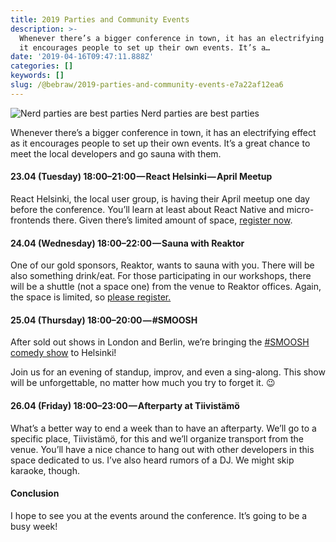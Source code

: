 ```yaml
---
title: 2019 Parties and Community Events
description: >-
  Whenever there’s a bigger conference in town, it has an electrifying effect as
  it encourages people to set up their own events. It’s a…
date: '2019-04-16T09:47:11.888Z'
categories: []
keywords: []
slug: /@bebraw/2019-parties-and-community-events-e7a22af12ea6
---
```


![Nerd parties are best parties](img/1__sqBFzSmf02WuHKMOedm8KQ.jpeg)
Nerd parties are best parties

Whenever there’s a bigger conference in town, it has an electrifying effect as it encourages people to set up their own events. It’s a great chance to meet the local developers and go sauna with them.

#### 23.04 (Tuesday) 18:00–21:00 — React Helsinki — April Meetup

React Helsinki, the local user group, is having their April meetup one day before the conference. You’ll learn at least about React Native and micro-frontends there. Given there’s limited amount of space, [register now](https://meetabit.com/events/react-helsinki-april-2019).

#### 24.04 (Wednesday) 18:00–22:00 — Sauna with Reaktor

One of our gold sponsors, Reaktor, wants to sauna with you. There will be also something drink/eat. For those participating in our workshops, there will be a shuttle (not a space one) from the venue to Reaktor offices. Again, the space is limited, so [please register.](https://www.reaktor.com/react-finland-afterparty/)

#### 25.04 (Thursday) 18:00–20:00 — #SMOOSH

After sold out shows in London and Berlin, we’re bringing the [#SMOOSH comedy show](https://smoosh.fun) to Helsinki!

Join us for an evening of standup, improv, and even a sing-along. This show will be unforgettable, no matter how much you try to forget it. 😉

#### 26.04 (Friday) 18:00–23:00 — Afterparty at Tiivistämö

What’s a better way to end a week than to have an afterparty. We’ll go to a specific place, Tiivistämö, for this and we’ll organize transport from the venue. You’ll have a nice chance to hang out with other developers in this space dedicated to us. I’ve also heard rumors of a DJ. We might skip karaoke, though.

#### Conclusion

I hope to see you at the events around the conference. It’s going to be a busy week!